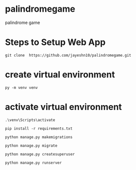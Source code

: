 # palindromegame
palindrome game
# Steps to Setup Web App
```
git clone  https://github.com/jayeshn10/palindromegame.git
```
# create virtual environment
```
py -m venv venv
```
# activate virtual environment
```
.\venv\Scripts\activate
```
```
pip install -r requirements.txt
```
```
python manage.py makemigrations
```
```
python manage.py migrate
```
```
python manage.py createsuperuser
```
```
python manage.py runserver
```
